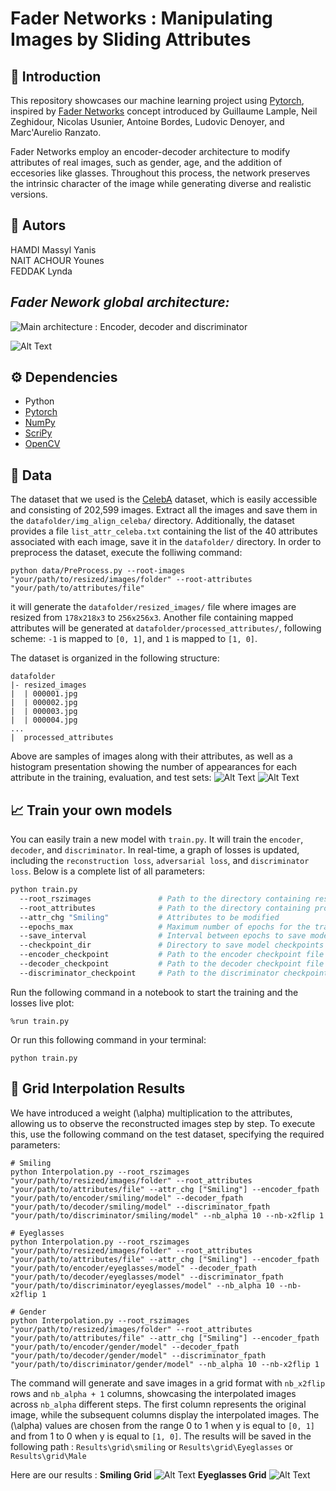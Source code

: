 # Fader Networks : Manipulating Images by Sliding Attributes

## 🚀 Introduction

This repository showcases our machine learning project using [Pytorch](https://pytorch.org/), inspired by [Fader Networks](https://arxiv.org/abs/1706.00409) concept introduced by Guillaume Lample, Neil Zeghidour, Nicolas Usunier, Antoine Bordes, Ludovic Denoyer, and Marc'Aurelio Ranzato.

Fader Networks employ an encoder-decoder architecture to modify attributes of real images, such as gender, age, and the addition of eccesories like glasses. Throughout this process, the network preserves the intrinsic character of the image while generating diverse and realistic versions.

## 🤝 Autors

HAMDI Massyl Yanis  
NAIT ACHOUR Younes   
FEDDAK Lynda  

## *Fader Nework global architecture:*

![Main architecture : Encoder, decoder and discriminator](Results/architecture.png)

![Alt Text](Results/detailed%20architecture.png "Detailed architecture : Encoder, decoder and discriminator")

## ⚙️ Dependencies
- Python
- [Pytorch](https://pytorch.org/)
- [NumPy](https://numpy.org/)
- [ScriPy](https://scipy.org/)
- [OpenCV](https://opencv.org/)

## 📁 Data
The dataset that we used is the [CelebA](https://mmlab.ie.cuhk.edu.hk/projects/CelebA.html) dataset, which is easily accessible and consisting of 202,599 images. Extract all the images and save them in the `datafolder/img_align_celeba/` directory. Additionally, the dataset provides a file `list_attr_celeba.txt` containing the list of the 40 attributes associated with each image, save it in the `datafolder/` directory. In order to preprocess the dataset, execute the folliwing command: 
```batch
python data/PreProcess.py --root-images "your/path/to/resized/images/folder" --root-attributes "your/path/to/attributes/file"
```

it will generate the `datafolder/resized_images/` file where images are resized from `178x218x3` to `256x256x3`. Another file containing mapped attributes will be generated at `datafolder/processed_attributes/`, following scheme: `-1` is mapped to `[0, 1]`, and `1` is mapped to `[1, 0]`. 

The dataset is organized in the following structure:
```
datafolder
|- resized_images
|  | 000001.jpg
|  | 000002.jpg
|  | 000003.jpg
|  | 000004.jpg
...
|  processed_attributes
```
Above are samples of images along with their attributes, as well as a histogram presentation showing the number of appearances for each attribute in the training, evaluation, and test sets:
![Alt Text](Results/dataset.png "Dataset Overview: Sample Images")
![Alt Text](Results/histogram_attributes.png "Distribution of Attribute Appearances in Training, Evaluation, and Test Sets")

## 📈 Train your own models
You can easily train a new model with `train.py`. It will train the `encoder`, `decoder`, and `discriminator`. In real-time, a graph of losses is updated, including the `reconstruction loss`, `adversarial loss`, and `discriminator loss`. Below is a complete list of all parameters:

```bash
python train.py
  --root_rszimages               # Path to the directory containing resized images
  --root_attributes              # Path to the directory containing processed attributes
  --attr_chg "Smiling"           # Attributes to be modified 
  --epochs_max                   # Maximum number of epochs for the training loop
  --save_interval                # Interval between epochs to save model checkpoints
  --checkpoint_dir               # Directory to save model checkpoints
  --encoder_checkpoint           # Path to the encoder checkpoint file for resuming training
  --decoder_checkpoint           # Path to the decoder checkpoint file for resuming training
  --discriminator_checkpoint     # Path to the discriminator checkpoint file for resuming training
```

Run the following command in a notebook to start the training and the losses live plot:
```batch
%run train.py 
```

Or run this following command in your terminal:

```batch
python train.py 
```

## 📍 Grid Interpolation Results
We have introduced a weight (\alpha) multiplication to the attributes, allowing us to observe the reconstructed images step by step. To execute this, use the following command on the test dataset, specifying the required parameters:

```batch
# Smiling
python Interpolation.py --root_rszimages "your/path/to/resized/images/folder" --root_attributes "your/path/to/attributes/file" --attr_chg ["Smiling"] --encoder_fpath "your/path/to/encoder/smiling/model" --decoder_fpath "your/path/to/decoder/smiling/model" --discriminator_fpath "your/path/to/discriminator/smiling/model" --nb_alpha 10 --nb-x2flip 1 

# Eyeglasses
python Interpolation.py --root_rszimages "your/path/to/resized/images/folder" --root_attributes "your/path/to/attributes/file" --attr_chg ["Smiling"] --encoder_fpath "your/path/to/encoder/eyeglasses/model" --decoder_fpath "your/path/to/decoder/eyeglasses/model" --discriminator_fpath "your/path/to/discriminator/eyeglasses/model" --nb_alpha 10 --nb-x2flip 1 

# Gender
python Interpolation.py --root_rszimages "your/path/to/resized/images/folder" --root_attributes "your/path/to/attributes/file" --attr_chg ["Smiling"] --encoder_fpath "your/path/to/encoder/gender/model" --decoder_fpath "your/path/to/decoder/gender/model" --discriminator_fpath "your/path/to/discriminator/gender/model" --nb_alpha 10 --nb-x2flip 1 

```

The command will generate and save images in a grid format with `nb_x2flip` rows and `nb_alpha + 1` columns, showcasing the interpolated images across `nb_alpha` different steps. The first column represents the original image, while the subsequent columns display the interpolated images. The (\alpha) values are chosen from the range 0 to 1 when y is equal to `[0, 1]` and from 1 to 0 when y is equal to `[1, 0]`. The results will be saved in the following path : `Results\grid\smiling` or `Results\grid\Eyeglasses` or  `Results\grid\Male` 

Here are our results :
**Smiling Grid**
![Alt Text](Results/smiling_grid.png "Interpolated Results: Smiling Grid")
**Eyeglasses Grid**
![Alt Text](Results/eyeglasses_grid.png "Interpolated Results: Eyeglasses Grid")

